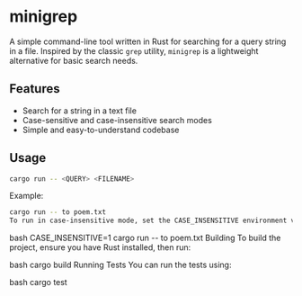 # minigrep

A simple command-line tool written in Rust for searching for a query string in a file. Inspired by the classic `grep` utility, `minigrep` is a lightweight alternative for basic search needs.

## Features

- Search for a string in a text file
- Case-sensitive and case-insensitive search modes
- Simple and easy-to-understand codebase

## Usage

```bash
cargo run -- <QUERY> <FILENAME>
```
Example:

```bash
cargo run -- to poem.txt
To run in case-insensitive mode, set the CASE_INSENSITIVE environment variable:
```
bash
CASE_INSENSITIVE=1 cargo run -- to poem.txt
Building
To build the project, ensure you have Rust installed, then run:

bash
cargo build
Running Tests
You can run the tests using:

bash
cargo test
